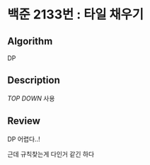 # 백준 2133번 : 타일 채우기 

## Algorithm

DP

## Description

*TOP DOWN* 사용


## Review

DP 어렵다..! 

근데 규칙찾는게 다인거 같긴 하다